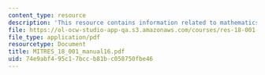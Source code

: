 ```yaml
---
content_type: resource
description: 'This resource contains information related to mathematics after calculus. '
file: https://ol-ocw-studio-app-qa.s3.amazonaws.com/courses/res-18-001-calculus-online-textbook-spring-2005/74e9abf495c17bccb81bc058750fbe46_MITRES_18_001_manual16.pdf
file_type: application/pdf
resourcetype: Document
title: MITRES_18_001_manual16.pdf
uid: 74e9abf4-95c1-7bcc-b81b-c058750fbe46
---
```


